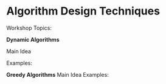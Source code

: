 # Algorithm Design Techniques

Workshop Topics: 

**Dynamic Algorithms**

Main Idea

Examples:


**Greedy Algorithms**
Main Idea
Examples:


